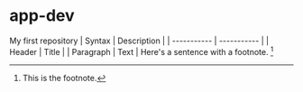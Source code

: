 # app-dev
My first repository
| Syntax | Description |
| ----------- | ----------- |
| Header | Title |
| Paragraph | Text |
Here's a sentence with a footnote. [^1]

[^1]: This is the footnote.
